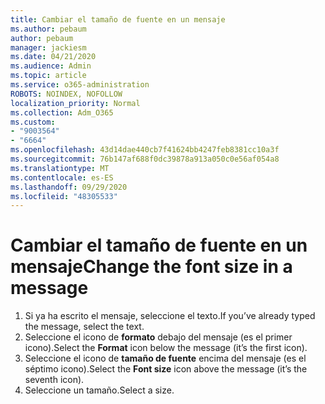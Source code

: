 ```yaml
---
title: Cambiar el tamaño de fuente en un mensaje
ms.author: pebaum
author: pebaum
manager: jackiesm
ms.date: 04/21/2020
ms.audience: Admin
ms.topic: article
ms.service: o365-administration
ROBOTS: NOINDEX, NOFOLLOW
localization_priority: Normal
ms.collection: Adm_O365
ms.custom:
- "9003564"
- "6664"
ms.openlocfilehash: 43d14dae440cb7f41624bb4247feb8381cc10a3f
ms.sourcegitcommit: 76b147af688f0dc39878a913a050c0e56af054a8
ms.translationtype: MT
ms.contentlocale: es-ES
ms.lasthandoff: 09/29/2020
ms.locfileid: "48305533"
---
```

# <a name="change-the-font-size-in-a-message"></a><span data-ttu-id="701c0-102">Cambiar el tamaño de fuente en un mensaje</span><span class="sxs-lookup"><span data-stu-id="701c0-102">Change the font size in a message</span></span>

1. <span data-ttu-id="701c0-103">Si ya ha escrito el mensaje, seleccione el texto.</span><span class="sxs-lookup"><span data-stu-id="701c0-103">If you’ve already typed the message, select the text.</span></span>
2. <span data-ttu-id="701c0-104">Seleccione el icono de  **formato** debajo del mensaje (es el primer icono).</span><span class="sxs-lookup"><span data-stu-id="701c0-104">Select the  **Format** icon below the message (it’s the first icon).</span></span>
3. <span data-ttu-id="701c0-105">Seleccione el icono de  **tamaño de fuente**  encima del mensaje (es el séptimo icono).</span><span class="sxs-lookup"><span data-stu-id="701c0-105">Select the  **Font size**  icon above the message (it’s the seventh icon).</span></span>
4. <span data-ttu-id="701c0-106">Seleccione un tamaño.</span><span class="sxs-lookup"><span data-stu-id="701c0-106">Select a size.</span></span>
